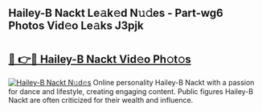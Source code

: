 ## Hailey-B Nackt Le𝚊k𝚎d N𝚞𝚍es - Part-wg6 Photos Vid𝚎o Le𝚊ks J3pjk

# <h2><a href="http://fb1d9ld.evod.top/?m=Hailey-B+Nackt">🔗 👉🔴 Hailey-B Nackt Vid𝚎o Ph𝚘t𝚘s</a></h2>

[![Hailey-B Nackt N𝚞d𝚎s](https://i.imgur.com/8V9OHl7.gif)](http://fb1d9ld.evod.top/?m=Hailey-B+Nackt)
Online personality Hailey-B Nackt with a passion for dance and lifestyle, creating engaging content. Public figures Hailey-B Nackt are often criticized for their wealth and influence. 
